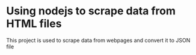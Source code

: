 # Using nodejs to scrape data from HTML files

This project is used to scrape data from webpages and convert it to JSON file
